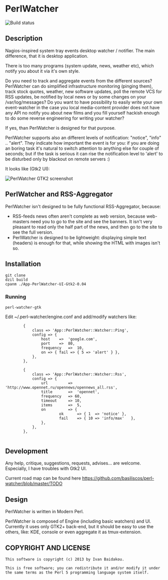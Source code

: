 # PerlWatcher

![Build status](https://api.travis-ci.org/basiliscos/perl-watcher.png "Build status")

## Description

Nagios-inspired system tray events desktop watcher / notifier. The main difference, that it is 
desktop application. 

There is too many programs (system update, news, weather etc), which notify you about it via it's own style. 

Do you need to track and aggregate events from the different sources? PerlWatcher can do simplified
infrastructure monitoring (pinging them), track stock quotes, weather, new software updates, 
poll the remote VCS for RSS updates, 
be notified by local news or by some changes on your /var/log/messages? Do you want to have possibility to 
easily write your own event-watcher in the case you local media-content provider does not have any API
no notify you about new films and you fill yourself hackish enough to do some reverse engineering 
for writing your watcher? 

If yes, than PerlWatcher is designed for that purpose. 

PerlWatcher supports also an different levels of notification: "notice", "info" .. "alert". They 
indicate how important the event is for you: if you are doing an boring task it's natural to switch
attention to anything else for couple of seconds; but if the task is serious it can rise the notification
level to 'alert' to be disturbed only by blackout on remote servers :)

It looks like (Gtk2 UI): 

![PerlWatcher GTK2 screenshot](https://raw.github.com/basiliscos/images/master/PerlWatcher-0.12.png "PerlWatcher GTK2 screenshot")


## PerlWatcher and RSS-Aggregator

PerlWatcher isn't designed to be fully functional RSS-Aggregator, because:
* RSS-feeds news often aren't complete as web version, because web-masters need you to 
go to the site and see the banners. It isn't very pleasant to read only the half part of the news, and 
then go to the site to see the full version. 
* PerlWatcher is designed to be lightweight: displaying simple text (headers) is enough for that, 
while showing the HTML with images isn't so. 

## Installation
```
git clone
dzil build
cpanm ./App-PerlWatcher-UI-Gtk2-0.04
```

### Running
```
perl-watcher-gtk
```

Edit ~/.perl-watcher/engine.conf and add/modify watchers like: 

```
        {
            class => 'App::PerlWatcher::Watcher::Ping',
            config => {
                host    =>  'google.com',
                port    =>  80,
                frequency   =>  10,
                on => { fail => { 5 => 'alert' } },
            },
        },

        {
            class => 'App::PerlWatcher::Watcher::Rss',
            config => {
                url         =>  'http://www.opennet.ru/opennews/opennews_all.rss',
                title       =>  'opennet',
                frequency   => 60,
                timeout     => 10,
                items       =>  5,
                on          => { 
                        ok      => { 1  => 'notice' },
                        fail    => { 10 => 'info/max'   },
                },
            },
        },
        
```

## Development

Any help, critique, suggestions, requests, advises... are welcome. Especially, I have troubles with Gtk2 UI.

Current road map can be found here https://github.com/basiliscos/perl-watcher/blob/master/TODO

## Design

PerlWatcher is written in Modern Perl.

PerlWatcher is composed of Engine (including basic watchers) and UI. Currently it uses only 
GTK2+ back-end, but it should be easy to use the others, like: KDE, console or even aggregate it as tmux-extension.


## COPYRIGHT AND LICENSE

    This software is copyright (c) 2013 by Ivan Baidakou.

    This is free software; you can redistribute it and/or modify it under
    the same terms as the Perl 5 programming language system itself.

